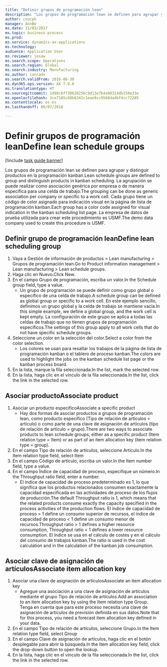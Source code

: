 ```yaml
--- 
title: "Definir grupos de programación lean"
description: "Los grupos de programación lean se definen para agrupar y distinguir productos en la programación kanban."
author: cvocph
manager: AnnBe
ms.date: 11/03/2017
ms.topic: business-process
ms.prod: 
ms.service: dynamics-ax-applications
ms.technology: 
audience: Application User
ms.reviewer: josaw
ms.search.scope: Operations
ms.search.region: Global
ms.search.industry: Manufacturing
ms.author: conradv
ms.search.validFrom: 2016-06-30
ms.dyn365.ops.version: AX 7.0.0
ms.translationtype: HT
ms.sourcegitcommit: 1d98cbff30620256c9d13e7b4a90314db150e33e
ms.openlocfilehash: 3ce7185c68b6342c1eae9cc9568da4bf4cc72205
ms.contentlocale: es-es
ms.lasthandoff: 08/07/2018

---
```

# <a name="define-lean-schedule-groups"></a><span data-ttu-id="f341d-103">Definir grupos de programación lean</span><span class="sxs-lookup"><span data-stu-id="f341d-103">Define lean schedule groups</span></span>

[!include [task guide banner](../../includes/task-guide-banner.md)]

<span data-ttu-id="f341d-104">Los grupos de programación lean se definen para agrupar y distinguir productos en la programación kanban.</span><span class="sxs-lookup"><span data-stu-id="f341d-104">Lean schedule groups are defined to group and distinguish products in kanban scheduling.</span></span> <span data-ttu-id="f341d-105">La agrupación se puede realizar como asociación genérica por empresa o de manera específica para una celda de trabajo.</span><span class="sxs-lookup"><span data-stu-id="f341d-105">The grouping can be done as generic association per company or specific to a work cell.</span></span> <span data-ttu-id="f341d-106">Cada grupo tiene un código de color asignado para indicación visual en la página de lista de programación kanban.</span><span class="sxs-lookup"><span data-stu-id="f341d-106">Each group has a color code assigned for visual indication in the kanban scheduling list page.</span></span> <span data-ttu-id="f341d-107">La empresa de datos de prueba utilizada para crear este procedimiento es USMF.</span><span class="sxs-lookup"><span data-stu-id="f341d-107">The demo data company used to create this procedure is USMF.</span></span>


## <a name="define-lean-scheduling-group"></a><span data-ttu-id="f341d-108">Definir grupo de programación lean</span><span class="sxs-lookup"><span data-stu-id="f341d-108">Define lean scheduling group</span></span>
1. <span data-ttu-id="f341d-109">Vaya a Gestión de información de productos > Lean manufacturing > Grupos de programación lean.</span><span class="sxs-lookup"><span data-stu-id="f341d-109">Go to Product information management > Lean manufacturing > Lean schedule groups.</span></span>
2. <span data-ttu-id="f341d-110">Haga clic en Nuevo.</span><span class="sxs-lookup"><span data-stu-id="f341d-110">Click New.</span></span>
3. <span data-ttu-id="f341d-111">En el campo Grupo de programación, escriba un valor.</span><span class="sxs-lookup"><span data-stu-id="f341d-111">In the Schedule group field, type a value.</span></span>
    * <span data-ttu-id="f341d-112">Un grupo de programación se puede definir como grupo global o específico de una celda de trabajo.</span><span class="sxs-lookup"><span data-stu-id="f341d-112">A schedule group can be defined as global group or specific to a work cell.</span></span> <span data-ttu-id="f341d-113">En este ejemplo sencillo, definimos un grupo global y la celda de trabajo se mantiene vacía.</span><span class="sxs-lookup"><span data-stu-id="f341d-113">In this simple example, we define a global group, and the work cell is kept empty.</span></span> <span data-ttu-id="f341d-114">La configuración de este grupo se aplica a todas las celdas de trabajo que no tienen grupos de programación específicos.</span><span class="sxs-lookup"><span data-stu-id="f341d-114">The settings of this group apply to all work cells that do not have specific schedule groups.</span></span>  
4. <span data-ttu-id="f341d-115">Seleccione un color en la selección del color.</span><span class="sxs-lookup"><span data-stu-id="f341d-115">Select a color from the color selection.</span></span>
    * <span data-ttu-id="f341d-116">Los colores se usan para resaltar los trabajos de la página de lista de programación kanban o el tablero de proceso kanban.</span><span class="sxs-lookup"><span data-stu-id="f341d-116">The colors are used to highlight the jobs on the kanban schedule list page or the kanban process board.</span></span>  
5. <span data-ttu-id="f341d-117">En la lista, marque la fila seleccionada.</span><span class="sxs-lookup"><span data-stu-id="f341d-117">In the list, mark the selected row.</span></span>
6. <span data-ttu-id="f341d-118">En la lista, haga clic en el vínculo de la fila seleccionada.</span><span class="sxs-lookup"><span data-stu-id="f341d-118">In the list, click the link in the selected row.</span></span>

## <a name="associate-product"></a><span data-ttu-id="f341d-119">Asociar producto</span><span class="sxs-lookup"><span data-stu-id="f341d-119">Associate product</span></span>
1. <span data-ttu-id="f341d-120">Asociar un producto específico</span><span class="sxs-lookup"><span data-stu-id="f341d-120">Associate a specific product</span></span>
    * <span data-ttu-id="f341d-121">Hay dos formas de asociar productos a grupos de programación lean, como producto específico (Tipo de relación de artículos = artículo) o como parte de una clave de asignación de artículos (tipo de relación de artículo = grupo).</span><span class="sxs-lookup"><span data-stu-id="f341d-121">There are two ways to associate products to lean schedule groups, either as a specific product (Item relation type = Item) or as part of an item allocation key (item relation type = group).</span></span>    
2. <span data-ttu-id="f341d-122">En el campo Tipo de relación de artículos, seleccione Artículo.</span><span class="sxs-lookup"><span data-stu-id="f341d-122">In the Item relation type field, select Item</span></span>
3. <span data-ttu-id="f341d-123">En el campo Código de artículo, escriba un valor.</span><span class="sxs-lookup"><span data-stu-id="f341d-123">In the Item number field, type a value.</span></span>
4. <span data-ttu-id="f341d-124">En el campo Índice de capacidad de proceso, especifique un número.</span><span class="sxs-lookup"><span data-stu-id="f341d-124">In the Throughput ratio field, enter a number.</span></span>
    * <span data-ttu-id="f341d-125">El índice de capacidad de proceso predeterminado es 1, lo que significa que los productos relacionados consumen exactamente la capacidad especificada en las actividades de proceso de los flujos de producción.</span><span class="sxs-lookup"><span data-stu-id="f341d-125">The default Throughput ratio is 1, which means that the related products consume exactly the capacity specified in the process activities of the production flows.</span></span> <span data-ttu-id="f341d-126">El índice de capacidad de proceso > 1 define un consumo superior de recursos, el índice de capacidad de proceso < 1 define un consumo menor de recursos.</span><span class="sxs-lookup"><span data-stu-id="f341d-126">Throughput ratio > 1 defines a higher resource consumption, Throughput ratio < 1 defines a lower resource consumption.</span></span> <span data-ttu-id="f341d-127">El índice se usa en el cálculo de costes y en el cálculo del consumo de trabajos kanban.</span><span class="sxs-lookup"><span data-stu-id="f341d-127">The ratio is used in the cost calculation and in the calculation of the kanban job consumption.</span></span>  

## <a name="associate-item-allocation-key"></a><span data-ttu-id="f341d-128">Asociar clave de asignación de artículos</span><span class="sxs-lookup"><span data-stu-id="f341d-128">Associate item allocation key</span></span>
1. <span data-ttu-id="f341d-129">Asociar una clave de asignación de artículos</span><span class="sxs-lookup"><span data-stu-id="f341d-129">Associate an item allocation key</span></span>
    * <span data-ttu-id="f341d-130">Agregue una asociación a una clave de asignación de artículos mediante el grupo Tipo de relación de artículos.</span><span class="sxs-lookup"><span data-stu-id="f341d-130">Add an association to an item allocation key by using the Item relation type Group.</span></span>   <span data-ttu-id="f341d-131">Tenga en cuenta que para este proceso necesita una clave de asignación de artículos de previsión definida en sus datos.</span><span class="sxs-lookup"><span data-stu-id="f341d-131">Note that for this process, you need a forecast item allocation key defined in your data.</span></span>  
2. <span data-ttu-id="f341d-132">En el campo Tipo de relación de artículos, seleccione Grupo.</span><span class="sxs-lookup"><span data-stu-id="f341d-132">In the Item relation type field, select Group</span></span>
3. <span data-ttu-id="f341d-133">En el campo Clave de asignación de artículos, haga clic en el botón desplegable para abrir la búsqueda.</span><span class="sxs-lookup"><span data-stu-id="f341d-133">In the Item allocation key field, click the drop-down button to open the lookup.</span></span>
4. <span data-ttu-id="f341d-134">En la lista, haga clic en el vínculo de la fila seleccionada.</span><span class="sxs-lookup"><span data-stu-id="f341d-134">In the list, click the link in the selected row.</span></span>


